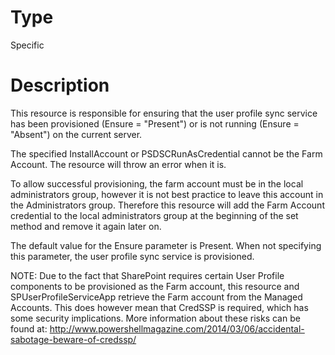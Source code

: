 # Type

Specific

# Description

This resource is responsible for ensuring that the user profile sync service
has been provisioned (Ensure = "Present") or is not running (Ensure =
"Absent") on the current server.

The specified InstallAccount or PSDSCRunAsCredential cannot be the Farm Account.
The resource will throw an error when it is.

To allow successful provisioning, the farm account must be in the local
administrators group, however it is not best practice to leave this account in
the Administrators group. Therefore this resource will add the Farm Account
credential to the local administrators group at the beginning of the set method
and remove it again later on.

The default value for the Ensure parameter is Present. When not specifying this
parameter, the user profile sync service is provisioned.

NOTE:
Due to the fact that SharePoint requires certain User Profile components to be
provisioned as the Farm account, this resource and SPUserProfileServiceApp
retrieve the Farm account from the Managed Accounts.
This does however mean that CredSSP is required, which has some security
implications. More information about these risks can be found at:
http://www.powershellmagazine.com/2014/03/06/accidental-sabotage-beware-of-credssp/

